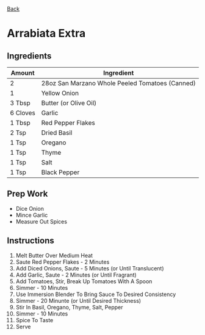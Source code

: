 [Back](https://github.com/robrushton/recipes/blob/main/README.md)

# Arrabiata Extra

## Ingredients
| Amount | Ingredient |
|--------|------------|
| 2 | 28oz San Marzano Whole Peeled Tomatoes (Canned) |
| 1 | Yellow Onion |
| 3 Tbsp | Butter (or Olive Oil) |
| 6 Cloves| Garlic |
| 1 Tbsp | Red Pepper Flakes |
| 2 Tsp | Dried Basil |
| 1 Tsp | Oregano |
| 1 Tsp | Thyme |
| 1 Tsp | Salt |
| 1 Tsp | Black Pepper |

## Prep Work
- Dice Onion
- Mince Garlic
- Measure Out Spices

## Instructions
1. Melt Butter Over Medium Heat
2. Saute Red Pepper Flakes - 2 Minutes
3. Add Diced Onions, Saute - 5 Minutes (or Until Translucent)
5. Add Garlic, Saute - 2 Minutes (or Until Fragrant)
7. Add Tomatoes, Stir, Break Up Tomatoes With A Spoon
9. Simmer - 10 Minutes
11. Use Immersion Blender To Bring Sauce To Desired Consistency
12. Simmer - 20 Minunte (or Until Desired Thickness)
13. Stir In Basil, Oregano, Thyme, Salt, Pepper
14. Simmer - 10 Minutes
15. Spice To Taste
16. Serve
